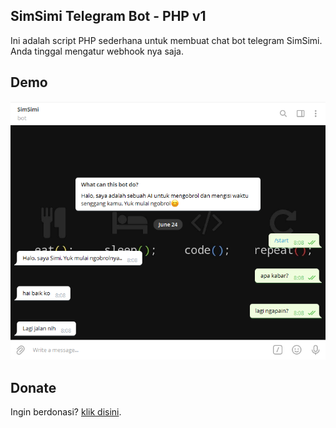 ## SimSimi Telegram Bot - PHP v1
Ini adalah script PHP sederhana untuk membuat chat bot telegram SimSimi. Anda tinggal mengatur webhook nya saja.

## Demo
![Demo SimSimi Bot](https://github.com/IhsanDevs/SimSimi-bot-Telegram/raw/main/demo-simsimi.PNG)

## Donate
Ingin berdonasi? [klik disini](https://trakteer.id/ihsan.devs).
